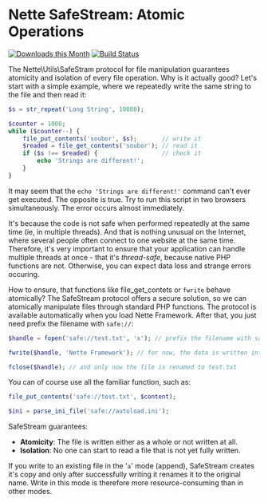 Nette SafeStream: Atomic Operations
===================================

[![Downloads this Month](https://img.shields.io/packagist/dm/nette/safe-stream.svg)](https://packagist.org/packages/nette/safe-stream)
[![Build Status](https://travis-ci.org/nette/safe-stream.svg?branch=master)](https://travis-ci.org/nette/safe-stream)

The Nette\Utils\SafeStram protocol for file manipulation guarantees atomicity and isolation of every file operation. Why
is it actually good? Let's start with a simple example, where we repeatedly write the same string to the file and then read it:

```php
$s = str_repeat('Long String', 10000);

$counter = 1000;
while ($counter--) {
	file_put_contents('soubor', $s);       // write it
	$readed = file_get_contents('soubor'); // read it
	if ($s !== $readed) {                  // check it
		echo 'Strings are different!';
	}
}
```

It may seem that the `echo 'Strings are different!'` command can't ever get executed. The opposite is true. Try to run this script in
two browsers simultaneously. The error occurs almost immediately.

It's because the code is not safe when performed repeatedly at the same time (ie, in multiple threads). And that is nothing unusual
on the Internet, where several people often connect to one website at the same time. Therefore, it's very important to ensure
that your application can handle multiple threads at once - that it's *thread-safe*, because native PHP functions are not.
Otherwise, you can expect data loss and strange errors occuring.

How to ensure, that functions like file_get_contets or `fwrite` behave atomically? The SafeStream protocol offers a secure solution,
so we can atomically manipulate files through standard PHP functions. The protocol is available automatically when you
load Nette Framework. After that, you just need prefix the filename with `safe://`:

```php
$handle = fopen('safe://test.txt', 'x'); // prefix the filename with safe://

fwrite($handle, 'Nette Framework'); // for now, the data is written into a temporary file

fclose($handle); // and only now the file is renamed to test.txt
```

You can of course use all the familiar function, such as:

```php
file_put_contents('safe://test.txt', $content);

$ini = parse_ini_file('safe://autoload.ini');
```

SafeStream guarantees:

- **Atomicity**: The file is written either as a whole or not written at all.
- **Isolation**: No one can start to read a file that is not yet fully written.

If you write to an existing file in the '`a`' mode (append), SafeStream creates it's copy and only after successfully writing it
renames it to the original name. Write in this mode is therefore more resource-consuming than in other modes.
